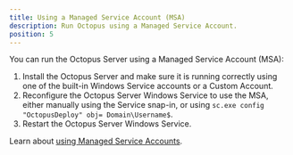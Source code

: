 ```yaml
---
title: Using a Managed Service Account (MSA)
description: Run Octopus using a Managed Service Account.
position: 5
---
```

You can run the Octopus Server using a Managed Service Account (MSA):

1. Install the Octopus Server and make sure it is running correctly using one of the built-in Windows Service accounts or a Custom Account.
1. Reconfigure the Octopus Server Windows Service to use the MSA, either manually using the Service snap-in, or using `sc.exe config "OctopusDeploy" obj= Domain\Username$`.
1. Restart the Octopus Server Windows Service.

Learn about [using Managed Service Accounts](https://technet.microsoft.com/en-us/library/dd548356(v=ws.10).aspx).

